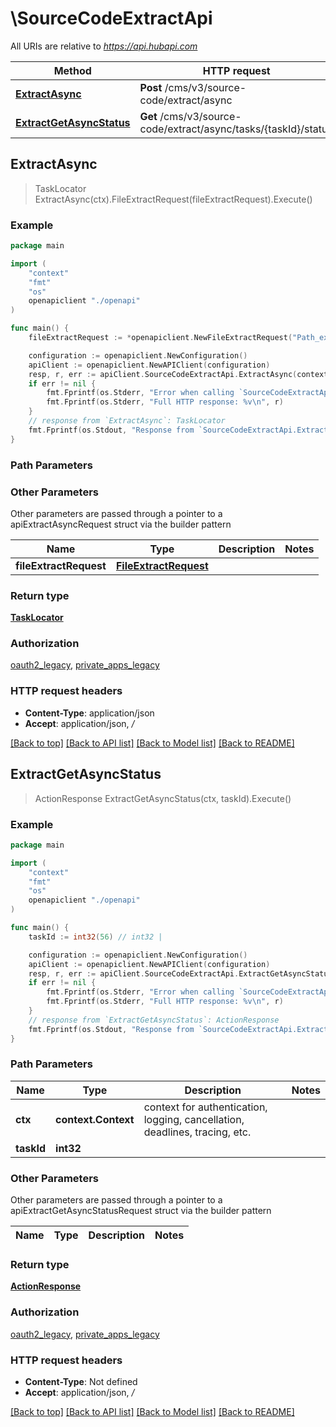 # \SourceCodeExtractApi

All URIs are relative to *https://api.hubapi.com*

Method | HTTP request | Description
------------- | ------------- | -------------
[**ExtractAsync**](SourceCodeExtractApi.md#ExtractAsync) | **Post** /cms/v3/source-code/extract/async | 
[**ExtractGetAsyncStatus**](SourceCodeExtractApi.md#ExtractGetAsyncStatus) | **Get** /cms/v3/source-code/extract/async/tasks/{taskId}/status | 



## ExtractAsync

> TaskLocator ExtractAsync(ctx).FileExtractRequest(fileExtractRequest).Execute()



### Example

```go
package main

import (
    "context"
    "fmt"
    "os"
    openapiclient "./openapi"
)

func main() {
    fileExtractRequest := *openapiclient.NewFileExtractRequest("Path_example") // FileExtractRequest | 

    configuration := openapiclient.NewConfiguration()
    apiClient := openapiclient.NewAPIClient(configuration)
    resp, r, err := apiClient.SourceCodeExtractApi.ExtractAsync(context.Background()).FileExtractRequest(fileExtractRequest).Execute()
    if err != nil {
        fmt.Fprintf(os.Stderr, "Error when calling `SourceCodeExtractApi.ExtractAsync``: %v\n", err)
        fmt.Fprintf(os.Stderr, "Full HTTP response: %v\n", r)
    }
    // response from `ExtractAsync`: TaskLocator
    fmt.Fprintf(os.Stdout, "Response from `SourceCodeExtractApi.ExtractAsync`: %v\n", resp)
}
```

### Path Parameters



### Other Parameters

Other parameters are passed through a pointer to a apiExtractAsyncRequest struct via the builder pattern


Name | Type | Description  | Notes
------------- | ------------- | ------------- | -------------
 **fileExtractRequest** | [**FileExtractRequest**](FileExtractRequest.md) |  | 

### Return type

[**TaskLocator**](TaskLocator.md)

### Authorization

[oauth2_legacy](../README.md#oauth2_legacy), [private_apps_legacy](../README.md#private_apps_legacy)

### HTTP request headers

- **Content-Type**: application/json
- **Accept**: application/json, */*

[[Back to top]](#) [[Back to API list]](../README.md#documentation-for-api-endpoints)
[[Back to Model list]](../README.md#documentation-for-models)
[[Back to README]](../README.md)


## ExtractGetAsyncStatus

> ActionResponse ExtractGetAsyncStatus(ctx, taskId).Execute()



### Example

```go
package main

import (
    "context"
    "fmt"
    "os"
    openapiclient "./openapi"
)

func main() {
    taskId := int32(56) // int32 | 

    configuration := openapiclient.NewConfiguration()
    apiClient := openapiclient.NewAPIClient(configuration)
    resp, r, err := apiClient.SourceCodeExtractApi.ExtractGetAsyncStatus(context.Background(), taskId).Execute()
    if err != nil {
        fmt.Fprintf(os.Stderr, "Error when calling `SourceCodeExtractApi.ExtractGetAsyncStatus``: %v\n", err)
        fmt.Fprintf(os.Stderr, "Full HTTP response: %v\n", r)
    }
    // response from `ExtractGetAsyncStatus`: ActionResponse
    fmt.Fprintf(os.Stdout, "Response from `SourceCodeExtractApi.ExtractGetAsyncStatus`: %v\n", resp)
}
```

### Path Parameters


Name | Type | Description  | Notes
------------- | ------------- | ------------- | -------------
**ctx** | **context.Context** | context for authentication, logging, cancellation, deadlines, tracing, etc.
**taskId** | **int32** |  | 

### Other Parameters

Other parameters are passed through a pointer to a apiExtractGetAsyncStatusRequest struct via the builder pattern


Name | Type | Description  | Notes
------------- | ------------- | ------------- | -------------


### Return type

[**ActionResponse**](ActionResponse.md)

### Authorization

[oauth2_legacy](../README.md#oauth2_legacy), [private_apps_legacy](../README.md#private_apps_legacy)

### HTTP request headers

- **Content-Type**: Not defined
- **Accept**: application/json, */*

[[Back to top]](#) [[Back to API list]](../README.md#documentation-for-api-endpoints)
[[Back to Model list]](../README.md#documentation-for-models)
[[Back to README]](../README.md)

